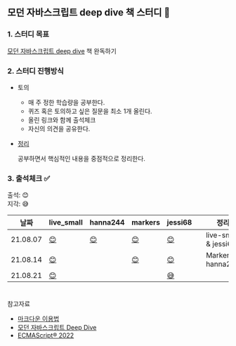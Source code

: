 ## 모던 자바스크립트 deep dive 책 스터디 📑

### 1. 스터디 목표  
[모던 자바스크립트 deep dive](https://wikibook.co.kr/mjs/) 책 완독하기  

    
### 2. 스터디 진행방식  
  * 토의
	- 매 주 정한 학습량을 공부한다. 
	- 퀴즈 혹은 토의하고 싶은 질문을 최소 1개 올린다.  
	- 올린 링크와 함께 출석체크 
	- 자신의 의견을 공유한다. 
	
  * [정리](https://github.com/live-small/JsDeepDive_Study/wiki)  
    
    공부하면서 핵심적인 내용을 중점적으로 정리한다.



### 3. 출석체크 ✅ 
출석: 😊  
지각: 😅  



| 날짜   | live_small | hanna244  | markers  |  jessi68 |   | 정리 |
|--------|------------|---|---|---|---|---|
| 21.08.07 |  [😊](https://github.com/live-small/JsDeepDive_Study/issues/3)    | [😊](https://github.com/live-small/JsDeepDive_Study/issues/2)   |  [😊](https://github.com/live-small/JsDeepDive_Study/issues/4) |  [😊](https://github.com/live-small/JsDeepDive_Study/issues/1)  |   | live-small & jessi68  |
| 21.08.14 |  [😊](https://github.com/live-small/JsDeepDive_Study/issues/7)          |   | [😊](https://github.com/live-small/JsDeepDive_Study/issues/6) |                     [😊](https://github.com/live-small/JsDeepDive_Study/issues/5)  |   | Markers & hanna224  |
| 21.08.21  | [😊](https://github.com/live-small/JsDeepDive_Study/issues/9) |   |   |  [😅](https://github.com/live-small/JsDeepDive_Study/issues/8) |   |   |



# 
참고자료 
- [마크다운 이용법](https://www.markdowntutorial.com/kr/)  
- [모던 자바스크립트 Deep Dive](https://poiemaweb.com/)
- [ECMAScript® 2022](https://tc39.es/ecma262/#sec-intro)
